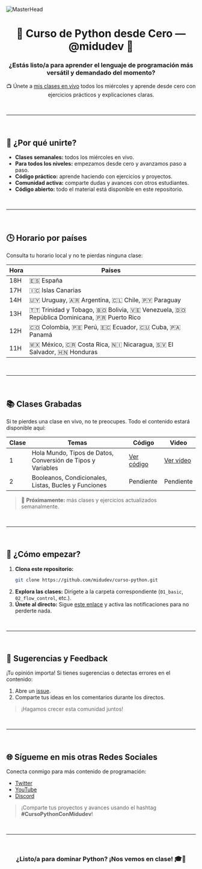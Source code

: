 ![MasterHead](https://github.com/user-attachments/assets/06ef2f8d-7da5-4209-b481-2dcc3300f55d)

<h1 align="center">🐍 Curso de Python desde Cero — @midudev 🎥</h1>

<div align="center">
<h3>¿Estás listo/a para aprender el lenguaje de programación más versátil y demandado del momento?</h3>
<p>📺 Únete a <a href="https://twitch.tv/midudev" rel="me">mis clases en vivo</a> todos los miércoles y aprende desde cero con ejercicios prácticos y explicaciones claras.</p>
</div>

<br />

---

<br />

## 🌟 ¿Por qué unirte?
- **Clases semanales:** todos los miércoles en vivo.
- **Para todos los niveles:** empezamos desde cero y avanzamos paso a paso.
- **Código práctico:** aprende haciendo con ejercicios y proyectos.
- **Comunidad activa:** comparte dudas y avances con otros estudiantes.
- **Código abierto:** todo el material está disponible en este repositorio.

<br />

---

<br />

## 🕒 Horario por países
Consulta tu horario local y no te pierdas ninguna clase:  

| Hora | Países |
| ----- | ------------ |
| 18H | 🇪🇸 España |
| 17H | 🇮🇨 Islas Canarias |
| 14H | 🇺🇾 Uruguay, 🇦🇷 Argentina, 🇨🇱 Chile, 🇵🇾 Paraguay |
| 13H | 🇹🇹 Trinidad y Tobago, 🇧🇴 Bolivia, 🇻🇪 Venezuela, 🇩🇴 República Dominicana, 🇵🇷 Puerto Rico |
| 12H | 🇨🇴 Colombia, 🇵🇪 Perú, 🇪🇨 Ecuador, 🇨🇺 Cuba, 🇵🇦 Panamá |
| 11H | 🇲🇽 México, 🇨🇷 Costa Rica, 🇳🇮 Nicaragua, 🇸🇻 El Salvador, 🇭🇳 Honduras |

<br />

---

<br />

## 📚 Clases Grabadas
Si te pierdes una clase en vivo, no te preocupes. Todo el contenido estará disponible aquí:

| Clase | Temas | Código | Video |
| ----- | ----- | ----- | ----- |
| 1 | Hola Mundo, Tipos de Datos, Conversión de Tipos y Variables | [Ver código](https://github.com/midudev/curso-python/tree/main/01_basic) | [Ver vídeo](https://www.twitch.tv/videos/2354087841) |
| 2 | Booleanos, Condicionales, Listas, Bucles y Funciones | Pendiente | Pendiente |

>  📌 **Próximamente:** más clases y ejercicios actualizados semanalmente.

<br />

---

<br />

## 🚀 ¿Cómo empezar?

1. **Clona este repositorio:**
   ```bash
   git clone https://github.com/midudev/curso-python.git
   ```
2. **Explora las clases:**
   Dirígete a la carpeta correspondiente (`01_basic`, `02_flow_control`, etc.).
3. **Únete al directo:**
   Sigue [este enlace](https://twitch.tv/midudev) y activa las notificaciones para no perderte nada.

<br />

---

<br />

## 💬 Sugerencias y Feedback
¡Tu opinión importa! Si tienes sugerencias o detectas errores en el contenido:

1. Abre un [issue](https://github.com/midudev/curso-python/issues).  
2. Comparte tus ideas en los comentarios durante los directos.  

>  ¡Hagamos crecer esta comunidad juntos!

<br />

---

<br />

## 🌐 Sígueme en mis otras Redes Sociales
Conecta conmigo para más contenido de programación:

- [Twitter](https://x.com/midudev)
- [YouTube](https://www.youtube.com/midudev)  
- [Discord](https://discord.gg/midudev)

>  ¡Comparte tus proyectos y avances usando el hashtag **#CursoPythonConMidudev**!  

<br />

---

<br />

<div align="center">
<h3>¿Listo/a para dominar Python? ¡Nos vemos en clase! 🎓🐍</h3>
</div>
